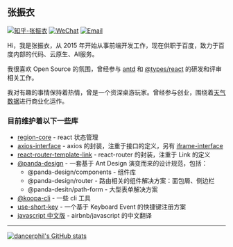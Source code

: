 ## 张振衣

[![知乎-张振衣](https://img.shields.io/badge/%E7%9F%A5%E4%B9%8E-%E5%BC%A0%E6%8C%AF%E8%A1%A3-%230066ff)](https://www.zhihu.com/people/dancerphil)
[![WeChat](https://img.shields.io/badge/WeChat-dancerphil-%2307c160)](#)
[![Email](https://img.shields.io/badge/Email-dancerphil1994%40gmail.com-lightgray)](mailto:dancerphil1994@gmail.com)

Hi，我是张振衣，从 2015 年开始从事前端开发工作，现在供职于百度，致力于百度内部的代码、云原生、AI服务。

我很喜欢 Open Source 的氛围，曾经参与 [antd](https://github.com/ant-design/ant-design) 和 [@types/react](https://github.com/DefinitelyTyped/DefinitelyTyped/tree/master/types/react) 的研发和评审相关工作。

我对有趣的事情保持着热情，曾是一个资深桌游玩家。曾经参与创业，围绕着[天气数据](https://www.seniverse.com)进行商业化运作。

### 目前维护着以下一些库

- [region-core](https://github.com/regionjs/region-core) - react 状态管理
- [axios-interface](https://github.com/dancerphil/axios-interface) - axios 的封装，注重于接口的定义，另有 [iframe-interface](https://github.com/dancerphil/iframe-interface)
- [react-router-template-link](https://github.com/dancerphil/react-router-template-link) - react-router 的封装，注重于 Link 的定义
- [@panda-design](https://panda-design-team.github.io) - 一套基于 Ant Design 演变而来的设计规范，包括：
  - @panda-design/components - 组件库
  - @panda-design/router - 路由相关的组件解决方案：面包屑、侧边栏
  - @panda-desitn/path-form - 大型表单解决方案
- [@koopa-cli](https://github.com/dancerphil/koopa-cli) - 一些 cli 工具
- [use-short-key](https://k83fb.csb.app/) - 一个基于 Keyboard Event 的快捷键注册方案
- [javascript 中文版](https://github.com/dancerphil/translate) - airbnb/javascript 的中文翻译

<hr />

[![dancerphil's GitHub stats](https://github-readme-stats.vercel.app/api?username=dancerphil&theme=radical)](https://github.com/anuraghazra/github-readme-stats)
